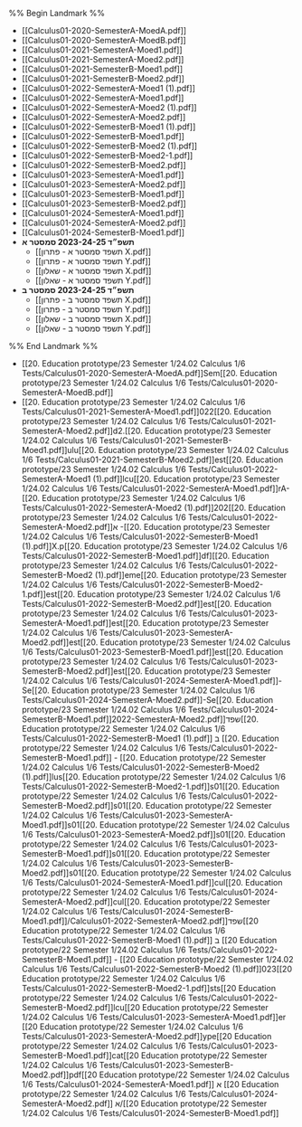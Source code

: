 %% Begin Landmark %%
- [[Calculus01-2020-SemesterA-MoedA.pdf]]
- [[Calculus01-2020-SemesterA-MoedB.pdf]]
- [[Calculus01-2021-SemesterA-Moed1.pdf]]
- [[Calculus01-2021-SemesterA-Moed2.pdf]]
- [[Calculus01-2021-SemesterB-Moed1.pdf]]
- [[Calculus01-2021-SemesterB-Moed2.pdf]]
- [[Calculus01-2022-SemesterA-Moed1 (1).pdf]]
- [[Calculus01-2022-SemesterA-Moed1.pdf]]
- [[Calculus01-2022-SemesterA-Moed2 (1).pdf]]
- [[Calculus01-2022-SemesterA-Moed2.pdf]]
- [[Calculus01-2022-SemesterB-Moed1 (1).pdf]]
- [[Calculus01-2022-SemesterB-Moed1.pdf]]
- [[Calculus01-2022-SemesterB-Moed2 (1).pdf]]
- [[Calculus01-2022-SemesterB-Moed2-1.pdf]]
- [[Calculus01-2022-SemesterB-Moed2.pdf]]
- [[Calculus01-2023-SemesterA-Moed1.pdf]]
- [[Calculus01-2023-SemesterA-Moed2.pdf]]
- [[Calculus01-2023-SemesterB-Moed1.pdf]]
- [[Calculus01-2023-SemesterB-Moed2.pdf]]
- [[Calculus01-2024-SemesterA-Moed1.pdf]]
- [[Calculus01-2024-SemesterA-Moed2.pdf]]
- [[Calculus01-2024-SemesterB-Moed1.pdf]]
- **תשפ״ד 2023-24-25 סמסטר א**
	- [[תשפד סמסטר א - פתרון X.pdf]]
	- [[תשפד סמסטר א - פתרון Y.pdf]]
	- [[תשפד סמסטר א - שאלון X.pdf]]
	- [[תשפד סמסטר א - שאלון Y.pdf]]
- **תשפ״ד 2023-24-25 סמסטר ב**
	- [[תשפד סמסטר ב - פתרון X.pdf]]
	- [[תשפד סמסטר ב - פתרון Y.pdf]]
	- [[תשפד סמסטר ב - שאלון X.pdf]]
	- [[תשפד סמסטר ב - שאלון Y.pdf]]

%% End Landmark %%
- [[20. Education prototype/23 Semester 1/24.02 Calculus 1/6 Tests/Calculus01-2020-SemesterA-MoedA.pdf]]Sem[[20. Education prototype/23 Semester 1/24.02 Calculus 1/6 Tests/Calculus01-2020-SemesterA-MoedB.pdf]]
- [[20. Education prototype/23 Semester 1/24.02 Calculus 1/6 Tests/Calculus01-2021-SemesterA-Moed1.pdf]]022[[20. Education prototype/23 Semester 1/24.02 Calculus 1/6 Tests/Calculus01-2021-SemesterA-Moed2.pdf]]d2.[[20. Education prototype/23 Semester 1/24.02 Calculus 1/6 Tests/Calculus01-2021-SemesterB-Moed1.pdf]]ulu[[20. Education prototype/23 Semester 1/24.02 Calculus 1/6 Tests/Calculus01-2021-SemesterB-Moed2.pdf]]est[[20. Education prototype/23 Semester 1/24.02 Calculus 1/6 Tests/Calculus01-2022-SemesterA-Moed1 (1).pdf]]lcu[[20. Education prototype/23 Semester 1/24.02 Calculus 1/6 Tests/Calculus01-2022-SemesterA-Moed1.pdf]]rA-[[20. Education prototype/23 Semester 1/24.02 Calculus 1/6 Tests/Calculus01-2022-SemesterA-Moed2 (1).pdf]]202[[20. Education prototype/23 Semester 1/24.02 Calculus 1/6 Tests/Calculus01-2022-SemesterA-Moed2.pdf]]א -[[20. Education prototype/23 Semester 1/24.02 Calculus 1/6 Tests/Calculus01-2022-SemesterB-Moed1 (1).pdf]]X.p[[20. Education prototype/23 Semester 1/24.02 Calculus 1/6 Tests/Calculus01-2022-SemesterB-Moed1.pdf]]df][[20. Education prototype/23 Semester 1/24.02 Calculus 1/6 Tests/Calculus01-2022-SemesterB-Moed2 (1).pdf]]eme[[20. Education prototype/23 Semester 1/24.02 Calculus 1/6 Tests/Calculus01-2022-SemesterB-Moed2-1.pdf]]est[[20. Education prototype/23 Semester 1/24.02 Calculus 1/6 Tests/Calculus01-2022-SemesterB-Moed2.pdf]]est[[20. Education prototype/23 Semester 1/24.02 Calculus 1/6 Tests/Calculus01-2023-SemesterA-Moed1.pdf]]est[[20. Education prototype/23 Semester 1/24.02 Calculus 1/6 Tests/Calculus01-2023-SemesterA-Moed2.pdf]]est[[20. Education prototype/23 Semester 1/24.02 Calculus 1/6 Tests/Calculus01-2023-SemesterB-Moed1.pdf]]est[[20. Education prototype/23 Semester 1/24.02 Calculus 1/6 Tests/Calculus01-2023-SemesterB-Moed2.pdf]]est[[20. Education prototype/23 Semester 1/24.02 Calculus 1/6 Tests/Calculus01-2024-SemesterA-Moed1.pdf]]-Se[[20. Education prototype/23 Semester 1/24.02 Calculus 1/6 Tests/Calculus01-2024-SemesterA-Moed2.pdf]]-Se[[20. Education prototype/23 Semester 1/24.02 Calculus 1/6 Tests/Calculus01-2024-SemesterB-Moed1.pdf]]2022-SemesterA-Moed2.pdf]]שפד[[20. Education prototype/22 Semester 1/24.02 Calculus 1/6 Tests/Calculus01-2022-SemesterB-Moed1 (1).pdf]] ב [[20. Education prototype/22 Semester 1/24.02 Calculus 1/6 Tests/Calculus01-2022-SemesterB-Moed1.pdf]] - [[20. Education prototype/22 Semester 1/24.02 Calculus 1/6 Tests/Calculus01-2022-SemesterB-Moed2 (1).pdf]]lus[[20. Education prototype/22 Semester 1/24.02 Calculus 1/6 Tests/Calculus01-2022-SemesterB-Moed2-1.pdf]]s01[[20. Education prototype/22 Semester 1/24.02 Calculus 1/6 Tests/Calculus01-2022-SemesterB-Moed2.pdf]]s01[[20. Education prototype/22 Semester 1/24.02 Calculus 1/6 Tests/Calculus01-2023-SemesterA-Moed1.pdf]]s01[[20. Education prototype/22 Semester 1/24.02 Calculus 1/6 Tests/Calculus01-2023-SemesterA-Moed2.pdf]]s01[[20. Education prototype/22 Semester 1/24.02 Calculus 1/6 Tests/Calculus01-2023-SemesterB-Moed1.pdf]]s01[[20. Education prototype/22 Semester 1/24.02 Calculus 1/6 Tests/Calculus01-2023-SemesterB-Moed2.pdf]]s01[[20. Education prototype/22 Semester 1/24.02 Calculus 1/6 Tests/Calculus01-2024-SemesterA-Moed1.pdf]]cul[[20. Education prototype/22 Semester 1/24.02 Calculus 1/6 Tests/Calculus01-2024-SemesterA-Moed2.pdf]]cul[[20. Education prototype/22 Semester 1/24.02 Calculus 1/6 Tests/Calculus01-2024-SemesterB-Moed1.pdf]]/Calculus01-2022-SemesterA-Moed2.pdf]]שפד[[20 Education prototype/22 Semester 1/24.02 Calculus 1/6 Tests/Calculus01-2022-SemesterB-Moed1 (1).pdf]] ב [[20 Education prototype/22 Semester 1/24.02 Calculus 1/6 Tests/Calculus01-2022-SemesterB-Moed1.pdf]] - [[20 Education prototype/22 Semester 1/24.02 Calculus 1/6 Tests/Calculus01-2022-SemesterB-Moed2 (1).pdf]]023[[20 Education prototype/22 Semester 1/24.02 Calculus 1/6 Tests/Calculus01-2022-SemesterB-Moed2-1.pdf]]sts[[20 Education prototype/22 Semester 1/24.02 Calculus 1/6 Tests/Calculus01-2022-SemesterB-Moed2.pdf]]lcu[[20 Education prototype/22 Semester 1/24.02 Calculus 1/6 Tests/Calculus01-2023-SemesterA-Moed1.pdf]]er [[20 Education prototype/22 Semester 1/24.02 Calculus 1/6 Tests/Calculus01-2023-SemesterA-Moed2.pdf]]ype[[20 Education prototype/22 Semester 1/24.02 Calculus 1/6 Tests/Calculus01-2023-SemesterB-Moed1.pdf]]cat[[20 Education prototype/22 Semester 1/24.02 Calculus 1/6 Tests/Calculus01-2023-SemesterB-Moed2.pdf]]pdf[[20 Education prototype/22 Semester 1/24.02 Calculus 1/6 Tests/Calculus01-2024-SemesterA-Moed1.pdf]] א [[20 Education prototype/22 Semester 1/24.02 Calculus 1/6 Tests/Calculus01-2024-SemesterA-Moed2.pdf]] א/[[20 Education prototype/22 Semester 1/24.02 Calculus 1/6 Tests/Calculus01-2024-SemesterB-Moed1.pdf]]